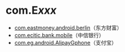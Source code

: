 # com.E*xxx*

- [com.eastmoney.android.berlin](./com.eastmoney.android.berlin/readme.md)（东方财富）
- [com.ecitic.bank.mobile](./com.ecitic.bank.mobile/readme.md)（中信银行）
- [com.eg.android.AlipayGphone](./com.eg.android.AlipayGphone/readme.md)（支付宝）